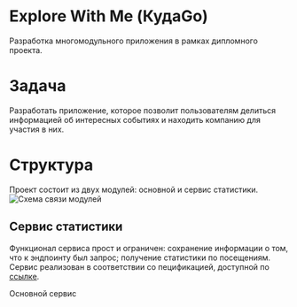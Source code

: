 # Explore With Me (КудаGo)
Разработка многомодульного приложения в рамках дипломного проекта.

# Задача

Разработать приложение, которое позволит пользователям делиться информацией об интересных событиях и находить компанию для участия в них. 

# Структура

Проект состоит из двух модулей: основной и сервис статистики.
![Схема связи модулей](https://disk.yandex.ru/i/G7OpwrETVTtItQ)

## Сервис статистики

Функционал сервиса прост и ограничен: сохранение информации о том, что к эндпоинту был запрос; получение статистики по посещениям.
Сервис реализован в соответствии со пецификацией, доступной по [ссылке](https://app.swaggerhub.com/apis/AVANESIANBAG/stat-service_api/v0#/StatsController/getStats).

Основной сервис
